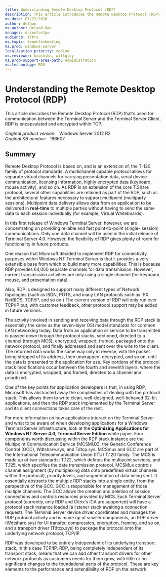 ```yaml
---
title: Understanding Remote Desktop Protocol (RDP)
description: This article introduces the Remote Desktop Protocol (RDP).
ms.date: 07/22/2020
author: delhan
ms.author: Deland-Han
manager: dscontentpm
audience: ITPro
ms.topic: troubleshooting
ms.prod: windows-server
localization_priority: medium
ms.reviewer: kaushika, willgloy
ms.prod-support-area-path: Administration
ms.technology: RDS
---
```

# Understanding the Remote Desktop Protocol (RDP)

This article describes the Remote Desktop Protocol (RDP) that's used for communication between the Terminal Server and the Terminal Server Client. RDP is encapsulated and encrypted within TCP.

_Original product version:_ &nbsp; Windows Server 2012 R2  
_Original KB number:_ &nbsp; 186607

## Summary

Remote Desktop Protocol is based on, and is an extension of, the T-120 family of protocol standards. A multichannel capable protocol allows for separate virtual channels for carrying presentation data, serial device communication, licensing information, highly encrypted data (keyboard, mouse activity), and so on. As RDP is an extension of the core T.Share protocol, several other capabilities are retained as part of the RDP, such as the architectural features necessary to support multipoint (multiparty sessions). Multipoint data delivery allows data from an application to be delivered in **real-time** to multiple parties without having to send the same data to each session individually (for example, Virtual Whiteboards).

In this first release of Windows Terminal Server, however, we are concentrating on providing reliable and fast point-to-point (single- session) communications. Only one data channel will be used in the initial release of Terminal Server 4.0. However, the flexibility of RDP gives plenty of room for functionality in future products.

One reason that Microsoft decided to implement RDP for connectivity purposes within Windows NT Terminal Server is that it provides a very extensible base from which to build many more capabilities. This is because RDP provides 64,000 separate channels for data transmission. However, current transmission activities are only using a single channel (for keyboard, mouse, and presentation data).

Also, RDP is designed to support many different types of Network topologies (such as ISDN, POTS, and many LAN protocols such as IPX, NetBIOS, TCP/IP, and so on.) The current version of RDP will only run over TCP/IP but, with customer feedback, other protocol support may be added in future versions.

The activity involved in sending and receiving data through the RDP stack is essentially the same as the seven-layer OSI model standards for common LAN networking today. Data from an application or service to be transmitted is passed down through the protocol stacks, sectioned, directed to a channel (through MCS), encrypted, wrapped, framed, packaged onto the network protocol, and finally addressed and sent over the wire to the client. The returned data works the same way only in reverse, with the packet being stripped of its address, then unwrapped, decrypted, and so on, until the data is presented to the application for use. Key portions of the protocol stack modifications occur between the fourth and seventh layers, where the data is encrypted, wrapped, and framed, directed to a channel and prioritized.

One of the key points for application developers is that, in using RDP, Microsoft has abstracted away the complexities of dealing with the protocol stack. This allows them to write clean, well-designed, well-behaved 32-bit applications, and then the RDP stack implemented by the Terminal Server and its client connections takes care of the rest.

For more information on how applications interact on the Terminal Server and what to be aware of when developing applications for a Windows Terminal Server infrastructure, look at the **Optimizing Applications for Windows NT Server 4.0, Terminal Server Edition** white paper. Four components worth discussing within the RDP stack instance are the Multipoint Communication Service (MCSMUX), the Generic Conference Control (GCC), Wdtshare.sys, and Tdtcp.sys. MCSmux and GCC are part of the International Telecommunication Union (ITU) T.120 family. The MCS is made up of two standards: T.122, which defines the multipoint services, and T.125, which specifies the data transmission protocol. MCSMux controls channel assignment (by multiplexing data onto predefined virtual channels within the protocol), priority levels, and segmentation of data being sent. It essentially abstracts the multiple RDP stacks into a single entity, from the perspective of the GCC. GCC is responsible for management of those multiple channels. The GCC allows the creation and deletion of session connections and controls resources provided by MCS. Each Terminal Server protocol (currently, only RDP and Citrix's ICA are supported) will have a protocol stack instance loaded (a listener stack awaiting a connection request). The Terminal Server device driver coordinates and manages the RDP protocol activity and is made up of smaller components, an RDP driver (Wdtshare.sys) for UI transfer, compression, encryption, framing, and so on, and a transport driver (Tdtcp.sys) to package the protocol onto the underlying network protocol, TCP/IP.

RDP was developed to be entirely independent of its underlying transport stack, in this case TCP/IP. RDP, being completely independent of its transport stack, means that we can add other transport drivers for other network protocols as customers needs for them grow, with little or no significant changes to the foundational parts of the protocol. These are key elements to the performance and extendibility of RDP on the network.
